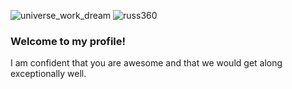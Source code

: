 ![universe_work_dream](https://user-images.githubusercontent.com/85079092/152496095-58149aa0-98bc-4321-aba9-8bb47967593e.jpg)
![russ360](https://user-images.githubusercontent.com/85079092/152496329-68152e52-82ba-4e19-9cc1-bb415c3ebca3.jpeg)

### **Welcome** to my profile! 

I am confident that you are awesome and that we would get along exceptionally well.
